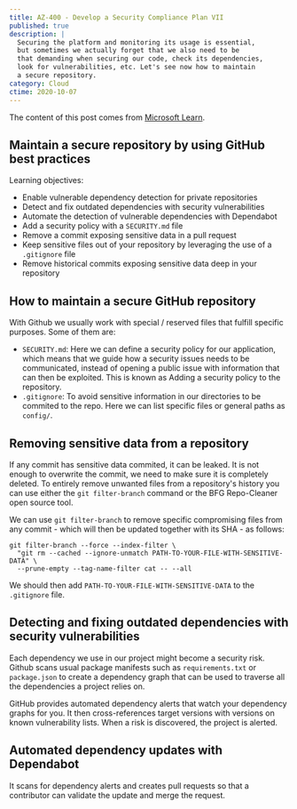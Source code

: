 ```yaml
---
title: AZ-400 - Develop a Security Compliance Plan VII
published: true
description: |
  Securing the platform and monitoring its usage is essential,
  but sometimes we actually forget that we also need to be
  that demanding when securing our code, check its dependencies,
  look for vulnerabilities, etc. Let's see now how to maintain
  a secure repository.
category: Cloud
ctime: 2020-10-07
---
```


The content of this post comes from [Microsoft Learn](https://docs.microsoft.com/en-us/learn/modules/maintain-secure-repository-github/).

## Maintain a secure repository by using GitHub best practices

Learning objectives:
* Enable vulnerable dependency detection for private repositories
* Detect and fix outdated dependencies with security vulnerabilities
* Automate the detection of vulnerable dependencies with Dependabot
* Add a security policy with a `SECURITY.md` file
* Remove a commit exposing sensitive data in a pull request
* Keep sensitive files out of your repository by leveraging the use of a `.gitignore` file
* Remove historical commits exposing sensitive data deep in your repository

## How to maintain a secure GitHub repository

With Github we usually work with special / reserved files that fulfill specific purposes. Some of them are:
* `SECURITY.md`: Here we can define a security policy for our application, which means that we guide how a security issues needs to be communicated, instead of opening a public issue with information that can then be exploited. This is known as Adding a security policy to the repository.
* `.gitignore`: To avoid sensitive information in our directories to be commited to the repo. Here we can list specific files or general paths as `config/`.

## Removing sensitive data from a repository

If any commit has sensitive data commited, it can be leaked. It is not enough to overwrite the commit, we need to make sure it is completely deleted. To entirely remove unwanted files from a repository's history you can use either the `git filter-branch` command or the BFG Repo-Cleaner open source tool.

We can use `git filter-branch` to remove specific compromising files from any commit - which will then be updated together with its SHA - as follows:

```
git filter-branch --force --index-filter \
  "git rm --cached --ignore-unmatch PATH-TO-YOUR-FILE-WITH-SENSITIVE-DATA" \
  --prune-empty --tag-name-filter cat -- --all
```

We should then add `PATH-TO-YOUR-FILE-WITH-SENSITIVE-DATA` to the `.gitignore` file.

## Detecting and fixing outdated dependencies with security vulnerabilities

Each dependency we use in our project might become a security risk. Github scans usual package manifests such as `requirements.txt` or `package.json` to create a dependency graph that can be used to traverse all the dependencies a project relies on. 

GitHub provides automated dependency alerts that watch your dependency graphs for you. It then cross-references target versions with versions on known vulnerability lists. When a risk is discovered, the project is alerted.

## Automated dependency updates with Dependabot

It scans for dependency alerts and creates pull requests so that a contributor can validate the update and merge the request.
